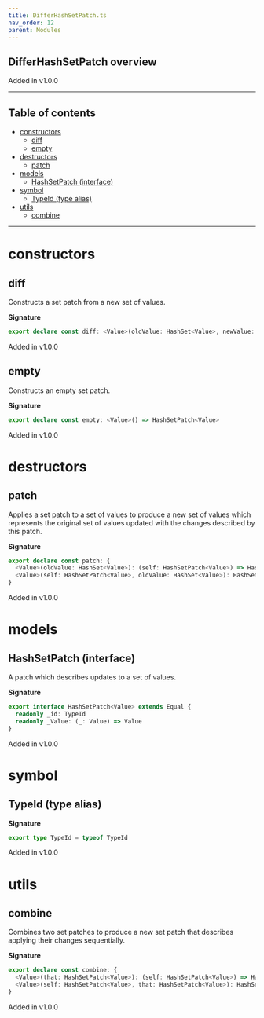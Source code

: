 ```yaml
---
title: DifferHashSetPatch.ts
nav_order: 12
parent: Modules
---
```


## DifferHashSetPatch overview

Added in v1.0.0

---

<h2 class="text-delta">Table of contents</h2>

- [constructors](#constructors)
  - [diff](#diff)
  - [empty](#empty)
- [destructors](#destructors)
  - [patch](#patch)
- [models](#models)
  - [HashSetPatch (interface)](#hashsetpatch-interface)
- [symbol](#symbol)
  - [TypeId (type alias)](#typeid-type-alias)
- [utils](#utils)
  - [combine](#combine)

---

# constructors

## diff

Constructs a set patch from a new set of values.

**Signature**

```ts
export declare const diff: <Value>(oldValue: HashSet<Value>, newValue: HashSet<Value>) => HashSetPatch<Value>
```

Added in v1.0.0

## empty

Constructs an empty set patch.

**Signature**

```ts
export declare const empty: <Value>() => HashSetPatch<Value>
```

Added in v1.0.0

# destructors

## patch

Applies a set patch to a set of values to produce a new set of values
which represents the original set of values updated with the changes
described by this patch.

**Signature**

```ts
export declare const patch: {
  <Value>(oldValue: HashSet<Value>): (self: HashSetPatch<Value>) => HashSet<Value>
  <Value>(self: HashSetPatch<Value>, oldValue: HashSet<Value>): HashSet<Value>
}
```

Added in v1.0.0

# models

## HashSetPatch (interface)

A patch which describes updates to a set of values.

**Signature**

```ts
export interface HashSetPatch<Value> extends Equal {
  readonly _id: TypeId
  readonly _Value: (_: Value) => Value
}
```

Added in v1.0.0

# symbol

## TypeId (type alias)

**Signature**

```ts
export type TypeId = typeof TypeId
```

Added in v1.0.0

# utils

## combine

Combines two set patches to produce a new set patch that describes
applying their changes sequentially.

**Signature**

```ts
export declare const combine: {
  <Value>(that: HashSetPatch<Value>): (self: HashSetPatch<Value>) => HashSetPatch<Value>
  <Value>(self: HashSetPatch<Value>, that: HashSetPatch<Value>): HashSetPatch<Value>
}
```

Added in v1.0.0
